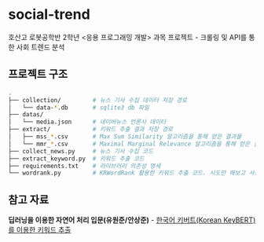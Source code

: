 # social-trend
호산고 로봇공학반 2학년 &lt;응용 프로그래밍 개발> 과목 프로젝트 - 크롤링 및 API를 통한 사회 트렌드 분석


## 프로젝트 구조
```bash
.
├── collection/         # 뉴스 기사 수집 데이터 저장 경로
│   └── data-*.db       # sqlite3 db 파일
├── datas/
│   └── media.json      # 네이버뉴스 언론사 데이터
├── extract/            # 키워드 추출 결과 저장 경로
│   ├── mss_*.csv       # Max Sum Similarity 알고리즘을 통해 얻은 결과물
│   └── mmr_*.csv       # Maximal Marginal Relevance 알고리즘을 통해 얻은 결과물
├── collect_news.py     # 뉴스 기사 수집 코드
├── extract_keyword.py  # 키워드 추출 코드
├── requirements.txt    # 라이브러리 의존성 명세
└── wordrank.py         # KRWordRank 활용한 키워드 추출 코드. 시도만 해보고 사용하지 않는 더미 코드
```


## 참고 자료
**딥러닝을 이용한 자연어 처리 입문(유원준/안상준)** - [한국어 키버트(Korean KeyBERT)를 이용한 키워드 추출](https://wikidocs.net/159468)